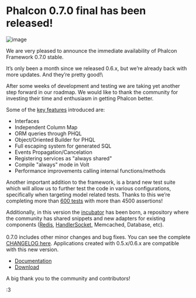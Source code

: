 <!--
slug: phalcon-0-7-0-final-has-been-released
date: Tue Dec 04 2012 14:52:00 GMT-0500 (EST)
tags: release, 0.7.0, php
title: Phalcon 0.7.0 final has been released!
id: 37202492724
link: http://blog.phalconphp.com/post/37202492724/phalcon-0-7-0-final-has-been-released
raw: {"blog_name":"phalconphp","id":37202492724,"post_url":"http://blog.phalconphp.com/post/37202492724/phalcon-0-7-0-final-has-been-released","slug":"phalcon-0-7-0-final-has-been-released","type":"text","date":"2012-12-04 19:52:00 GMT","timestamp":1354650720,"state":"published","format":"html","reblog_key":"w21DLdfC","tags":["release","0.7.0","php"],"short_url":"http://tmblr.co/Z6PumvYfSFqq","highlighted":[],"note_count":0,"source_url":"http://phalconphp.com/download","source_title":"phalconphp.com","title":"Phalcon 0.7.0 final has been released!","body":"<div><img alt=\"image\" src=\"http://static.phalconphp.com/blog/img/falcon07.png\"/></div>\n<p>We are very pleased to announce the immediate availability of Phalcon Framework 0.7.0 stable.</p>\n<p>It’s only been a month since we released 0.6.x, but we’re already back with more updates. And they’re pretty good!<br/><span class=\"short_text\" id=\"result_box\"><span class=\"hps\"></span></span></p>\n<p><span class=\"short_text\"><span class=\"hps\">After some weeks</span> <span class=\"hps\">of</span><span class=\"hps\"> development</span> <span class=\"hps\">and testing</span></span> we are taking yet another step forward in our roadmap. We would like to thank the community for investing their time and enthusiasm in getting Phalcon better.</p>\n<p>Some of the <a href=\"http://blog.phalconphp.com/post/36213237029/phalcon-0-7-0-beta-released\">key features</a> introduced are:</p>\n<ul><li>Interfaces</li>\n<li>Independent Column Map</li>\n<li>ORM queries through PHQL</li>\n<li>Object/Oriented Builder for PHQL</li>\n<li>Full escaping system for generated SQL</li>\n<li>Events Propagation/Cancelation</li>\n<li>Registering services as "always shared"</li>\n<li>Compile &ldquo;always&rdquo; mode in Volt</li>\n<li>Performance improvements calling internal functions/methods</li>\n</ul><p>Another important addition to the framework, is a brand new test suite which will allow us to further test the code in various configurations, specifically when targeting model related tests. Thanks to this we&rsquo;re completing more than <a href=\"https://travis-ci.org/phalcon/cphalcon/builds/3499298\">600 tests</a> with more than 4500 assertions!</p>\n<p>Additionally, in this version the <a href=\"https://github.com/phalcon/incubator\">incubator</a> has been born, a repository where the community has shared snippets and new adapters for existing components (<a href=\"http://redis.io/\">Redis</a>, <a href=\"http://yoshinorimatsunobu.blogspot.com/search/label/handlersocket\">HandlerSocket</a>, Memcached, Database, etc).<br/><br/>0.7.0 includes other minor changes and bug fixes. You can see the complete <a href=\"https://github.com/phalcon/cphalcon/blob/0.7.0/CHANGELOG\">CHANGELOG here</a>. Applications created with 0.5.x/0.6.x are compatible with this new version.</p>\n<ul><li><a href=\"http://docs.phalconphp.com/en/latest/\">Documentation</a></li>\n<li><a href=\"http://phalconphp.com/download\">Download</a></li>\n</ul><p>A big thank you to the community and contributors!</p>\n<p>:3</p>","reblog":{"tree_html":"","comment":"<div><img alt=\"image\" src=\"http://static.phalconphp.com/blog/img/falcon07.png\"></div>\n<p>We are very pleased to announce the immediate availability of Phalcon Framework 0.7.0 stable.</p>\n<p>It&rsquo;s only been a month since we released 0.6.x, but we&rsquo;re already back with more updates. And they&rsquo;re pretty good!<br><span class=\"short_text\" id=\"result_box\"><span class=\"hps\"></span></span></p>\n<p><span class=\"short_text\"><span class=\"hps\">After some weeks</span> <span class=\"hps\">of</span><span class=\"hps\"> development</span> <span class=\"hps\">and testing</span></span> we are taking yet another step forward in our roadmap. We would like to thank the community for investing their time and enthusiasm in getting Phalcon better.</p>\n<p>Some of the <a href=\"http://blog.phalconphp.com/post/36213237029/phalcon-0-7-0-beta-released\">key features</a> introduced are:</p>\n<ul><li>Interfaces</li>\n<li>Independent Column Map</li>\n<li>ORM queries through PHQL</li>\n<li>Object/Oriented Builder for PHQL</li>\n<li>Full escaping system for generated SQL</li>\n<li>Events Propagation/Cancelation</li>\n<li>Registering services as &ldquo;always shared&rdquo;</li>\n<li>Compile &ldquo;always&rdquo; mode in Volt</li>\n<li>Performance improvements calling internal functions/methods</li>\n</ul><p>Another important addition to the framework, is a brand new test suite which will allow us to further test the code in various configurations, specifically when targeting model related tests.&nbsp;Thanks to this we&rsquo;re completing more than <a href=\"https://travis-ci.org/phalcon/cphalcon/builds/3499298\">600 tests</a> with more than 4500 assertions!</p>\n<p>Additionally, in this version the <a href=\"https://github.com/phalcon/incubator\">incubator</a> has been born, a repository where the community has shared snippets and new adapters for existing components (<a href=\"http://redis.io/\">Redis</a>, <a href=\"http://yoshinorimatsunobu.blogspot.com/search/label/handlersocket\">HandlerSocket</a>, Memcached, Database, etc).<br><br>0.7.0 includes other minor changes and bug fixes. You can see the complete <a href=\"https://github.com/phalcon/cphalcon/blob/0.7.0/CHANGELOG\">CHANGELOG here</a>. Applications created with 0.5.x/0.6.x are compatible with this new version.</p>\n<ul><li><a href=\"http://docs.phalconphp.com/en/latest/\">Documentation</a></li>\n<li><a href=\"http://phalconphp.com/download\">Download</a></li>\n</ul><p>A big thank you to the community and contributors!</p>\n<p>:3</p>"},"trail":[{"blog":{"name":"phalconphp","theme":{"header_full_width":1117,"header_full_height":426,"header_focus_width":758,"header_focus_height":426,"avatar_shape":"square","background_color":"#FAFAFA","body_font":"Helvetica Neue","header_bounds":"0,937,426,179","header_image":"http://static.tumblr.com/be2b0380984b972b47699d457f4c0ffb/ivjir8a/815nn0qo7/tumblr_static_28z87js742xwowwo0kco04ogs.jpg","header_image_focused":"http://static.tumblr.com/be2b0380984b972b47699d457f4c0ffb/ivjir8a/laHnn0qo9/tumblr_static_tumblr_static_28z87js742xwowwo0kco04ogs_focused_v3.jpg","header_image_scaled":"http://static.tumblr.com/be2b0380984b972b47699d457f4c0ffb/ivjir8a/815nn0qo7/tumblr_static_28z87js742xwowwo0kco04ogs_2048_v2.jpg","header_stretch":true,"link_color":"#529ECC","show_avatar":true,"show_description":true,"show_header_image":true,"show_title":true,"title_color":"#444444","title_font":"Gibson","title_font_weight":"bold"}},"post":{"id":"37202492724"},"content":"<div><img alt=\"image\" src=\"http://static.phalconphp.com/blog/img/falcon07.png\"></div>\n<p>We are very pleased to announce the immediate availability of Phalcon Framework 0.7.0 stable.</p>\n<p>It’s only been a month since we released 0.6.x, but we’re already back with more updates. And they’re pretty good!<br><span class=\"short_text\" id=\"result_box\"><span class=\"hps\"></span></span></p>\n<p><span class=\"short_text\"><span class=\"hps\">After some weeks</span> <span class=\"hps\">of</span><span class=\"hps\"> development</span> <span class=\"hps\">and testing</span></span> we are taking yet another step forward in our roadmap. We would like to thank the community for investing their time and enthusiasm in getting Phalcon better.</p>\n<p>Some of the <a href=\"http://blog.phalconphp.com/post/36213237029/phalcon-0-7-0-beta-released\">key features</a> introduced are:</p>\n<ul><li>Interfaces</li>\n<li>Independent Column Map</li>\n<li>ORM queries through PHQL</li>\n<li>Object/Oriented Builder for PHQL</li>\n<li>Full escaping system for generated SQL</li>\n<li>Events Propagation/Cancelation</li>\n<li>Registering services as "always shared"</li>\n<li>Compile "always" mode in Volt</li>\n<li>Performance improvements calling internal functions/methods</li>\n</ul><p>Another important addition to the framework, is a brand new test suite which will allow us to further test the code in various configurations, specifically when targeting model related tests. Thanks to this we’re completing more than <a href=\"https://travis-ci.org/phalcon/cphalcon/builds/3499298\">600 tests</a> with more than 4500 assertions!</p>\n<p>Additionally, in this version the <a href=\"https://github.com/phalcon/incubator\">incubator</a> has been born, a repository where the community has shared snippets and new adapters for existing components (<a href=\"http://redis.io/\">Redis</a>, <a href=\"http://yoshinorimatsunobu.blogspot.com/search/label/handlersocket\">HandlerSocket</a>, Memcached, Database, etc).<br><br>0.7.0 includes other minor changes and bug fixes. You can see the complete <a href=\"https://github.com/phalcon/cphalcon/blob/0.7.0/CHANGELOG\">CHANGELOG here</a>. Applications created with 0.5.x/0.6.x are compatible with this new version.</p>\n<ul><li><a href=\"http://docs.phalconphp.com/en/latest/\">Documentation</a></li>\n<li><a href=\"http://phalconphp.com/download\">Download</a></li>\n</ul><p>A big thank you to the community and contributors!</p>\n<p>:3</p>","content_raw":"<div><img alt=\"image\" src=\"http://static.phalconphp.com/blog/img/falcon07.png\"></div>\r\n<p>We are very pleased to announce the immediate availability of Phalcon Framework 0.7.0 stable.</p>\r\n<p>It&rsquo;s only been a month since we released 0.6.x, but we&rsquo;re already back with more updates. And they&rsquo;re pretty good!<br><span class=\"short_text\" id=\"result_box\"><span class=\"hps\"></span></span></p>\r\n<p><span class=\"short_text\"><span class=\"hps\">After some weeks</span> <span class=\"hps\">of</span><span class=\"hps\"> development</span> <span class=\"hps\">and testing</span></span> we are taking yet another step forward in our roadmap. We would like to thank the community for investing their time and enthusiasm in getting Phalcon better.</p>\r\n<p>Some of the <a href=\"http://blog.phalconphp.com/post/36213237029/phalcon-0-7-0-beta-released\">key features</a> introduced are:</p>\r\n<ul><li>Interfaces</li>\r\n<li>Independent Column Map</li>\r\n<li>ORM queries through PHQL</li>\r\n<li>Object/Oriented Builder for PHQL</li>\r\n<li>Full escaping system for generated SQL</li>\r\n<li>Events Propagation/Cancelation</li>\r\n<li>Registering services as &ldquo;always shared&rdquo;</li>\r\n<li>Compile \"always\" mode in Volt</li>\r\n<li>Performance improvements calling internal functions/methods</li>\r\n</ul><p>Another important addition to the framework, is a brand new test suite which will allow us to further test the code in various configurations, specifically when targeting model related tests.&nbsp;Thanks to this we're completing more than <a href=\"https://travis-ci.org/phalcon/cphalcon/builds/3499298\">600 tests</a> with more than 4500 assertions!</p>\r\n<p>Additionally, in this version the <a href=\"https://github.com/phalcon/incubator\">incubator</a> has been born, a repository where the community has shared snippets and new adapters for existing components (<a href=\"http://redis.io/\">Redis</a>, <a href=\"http://yoshinorimatsunobu.blogspot.com/search/label/handlersocket\">HandlerSocket</a>, Memcached, Database, etc).<br><br>0.7.0 includes other minor changes and bug fixes. You can see the complete <a href=\"https://github.com/phalcon/cphalcon/blob/0.7.0/CHANGELOG\">CHANGELOG here</a>. Applications created with 0.5.x/0.6.x are compatible with this new version.</p>\r\n<ul><li><a href=\"http://docs.phalconphp.com/en/latest/\">Documentation</a></li>\r\n<li><a href=\"http://phalconphp.com/download\">Download</a></li>\r\n</ul><p>A big thank you to the community and contributors!</p>\r\n<p>:3</p>","is_current_item":true,"is_root_item":true}]}
publish: 2012-12-04
-->


Phalcon 0.7.0 final has been released!
======================================

![image](http://static.phalconphp.com/blog/img/falcon07.png)

We are very pleased to announce the immediate availability of Phalcon
Framework 0.7.0 stable.

It’s only been a month since we released 0.6.x, but we’re already back
with more updates. And they’re pretty good!\

After some weeks of development and testing we are taking yet another
step forward in our roadmap. We would like to thank the community for
investing their time and enthusiasm in getting Phalcon better.

Some of the [key
features](http://blog.phalconphp.com/post/36213237029/phalcon-0-7-0-beta-released)
introduced are:

-   Interfaces
-   Independent Column Map
-   ORM queries through PHQL
-   Object/Oriented Builder for PHQL
-   Full escaping system for generated SQL
-   Events Propagation/Cancelation
-   Registering services as "always shared"
-   Compile "always" mode in Volt
-   Performance improvements calling internal functions/methods

Another important addition to the framework, is a brand new test suite
which will allow us to further test the code in various configurations,
specifically when targeting model related tests. Thanks to this we’re
completing more than [600
tests](https://travis-ci.org/phalcon/cphalcon/builds/3499298) with more
than 4500 assertions!

Additionally, in this version the
[incubator](https://github.com/phalcon/incubator) has been born, a
repository where the community has shared snippets and new adapters for
existing components ([Redis](http://redis.io/),
[HandlerSocket](http://yoshinorimatsunobu.blogspot.com/search/label/handlersocket),
Memcached, Database, etc).\
\
0.7.0 includes other minor changes and bug fixes. You can see the
complete [CHANGELOG
here](https://github.com/phalcon/cphalcon/blob/0.7.0/CHANGELOG).
Applications created with 0.5.x/0.6.x are compatible with this new
version.

-   [Documentation](http://docs.phalconphp.com/en/latest/)
-   [Download](http://phalconphp.com/download)

A big thank you to the community and contributors!

:3

